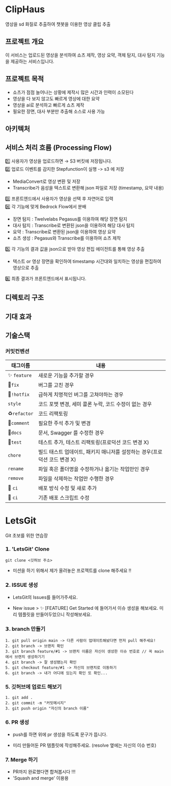 # ClipHaus
영상을 sd 화질로 추출하여 챗봇을 이용한 영상 클립 추출

## 프로젝트 개요
이 서비스는 업로드된 영상을 분석하여 쇼츠 제작, 영상 요약, 객체 탐지, 대사 탐지 기능을 제공하는 서비스입니다.
## 프로젝트 목적
- 쇼츠가 점점 늘어나는 상황에 제작시 많은 시간과 인력이 소모된다 
- 영상을 다 보지 않고도 빠르게 영상에 대한 요약
- 영상을 ai로 분석하고 빠르게 쇼츠 제작
- 필요한 장면, 대사 부분만 추출해 소스로 사용 가능
## 아키텍처

## 서비스 처리 흐름 (Processing Flow)
1️⃣ 사용자가 영상을 업로드하면 → S3 버킷에 저장됩니다.  
2️⃣ 업로드 이벤트를 감지한 Stepfunction이 실행 -> s3 에 저장  
   - MediaConvert로 영상 변환 및 저장  
   - Transcribe가 음성을 텍스트로 변환해 json 파일로 저장 (timestamp, 요약 내용)

3️⃣ 프론트엔드에서 사용자가 영상을 선택 후 자연어로 입력   
4️⃣ 각 기능에 맞게 Bedrock Flow에서 분배
  - 장면 탐지 : Twelvelabs Pegasus를 이용하여 해당 장면 탐지
  - 대사 탐지 : Transcribe로 변환된 json을 이용하여 해당 대사 탐지
  - 요약 : Transcribe로 변환된 json을 이용하여 영상 요약
  - 쇼츠 생성 : Pegasus와 Transcribe를 이용하여 쇼츠 제작

5️⃣ 각 기능의 결과 값을 json으로 받아 영상 편집 에이전트를 통해 영상 추출
  - 텍스트 or 영상 장면을 확인하여 timestamp 시간대와 일치하는 영상을 편집하여 영상으로 추출

6️⃣ 최종 결과가 프론트엔드에서 표시됩니다.

##  디렉토리 구조

##  기대 효과

##  기술스택

### 커밋컨벤션

| 태그이름                       | 내용                                          |
|----------------------------|---------------------------------------------|
| :sparkles: `feature`          | 새로운 기능을 추가할 경우                              |
| :bug:`fix `                | 버그를 고친 경우                                   |
| :bug:`!hotfix`             | 급하게 치명적인 버그를 고쳐야하는 경우                       |
| `style`                    | 코드 포맷 변경, 세미 콜론 누락, 코드 수정이 없는 경우            |
| :recycle:`refactor`        | 코드 리팩토링                                     |
| :memo:`comment`            | 필요한 주석 추가 및 변경                              |
| :memo:`docs`	              | 문서, Swagger 를 수정한 경우                        |
| :hammer:`test`             | 테스트 추가, 테스트 리팩토링(프로덕션 코드 변경 X)              |
| `chore`	                   | 빌드 태스트 업데이트, 패키지 매니저를 설정하는 경우(프로덕션 코드 변경 X) |
| `rename`                   | 파일 혹은 폴더명을 수정하거나 옮기는 작업만인 경우                |
| `remove`                   | 파일을 삭제하는 작업만 수행한 경우                         |
| :construction_worker: `ci` | 배포 방식 수정 및 새로 추가                            |
| :green_heart: `ci`         | 기존 배포 스크립트 수정                               |


# LetsGit
Git 초보를 위한 연습장

### 𝟭. 'LetsGit' Clone
```
git clone <깃허브 주소>
```
- 미션을 하기 위해서 제가 올려놓은 프로젝트를 clone 해주세요 !!

### 𝟮. ISSUE 생성
- LetsGit의 Issues를 들어가주세요.

- New issue > ✨ [FEATURE] Get Started 에 들어가서 이슈 생성을 해보세요. 미리 템플릿을 만들어두었으니 작성해보세요.

### 𝟯. branch 만들기
```
1. git pull origin main -> 다른 사람이 업데이트해놨다면 먼저 pull 해주세요!
2. git branch -> 브랜치 확인
3. git branch feature/#1 -> 브랜치 이름은 자신이 생성한 이슈 번호로 // 꼭 main 에서 브랜치 생성하기기
4. git branch -> 잘 생성됐는지 확인
5. git checkout feature/#1 -> 자신의 브랜치로 이동하기
6. git branch -> 내가 어디에 있는지 확인 또 확인... 
```

### 5. 깃허브에 업로드 해보기
```
1. git add .
2. git commit -m "커밋메시지" 
3. git push origin "자신의 branch 이름"
```

### 6. PR 생성
- push를 하면 위에 pr 생성을 하도록 문구가 뜹니다.

- 미리 만들어둔 PR 템플릿에 작성해주세요. (resolve 옆에는 자신의 이슈 번호)

### 7. Merge 하기
- PR까지 완료했다면 합쳐봅시다 !!! 
- 'Squash and merge' 이용용
